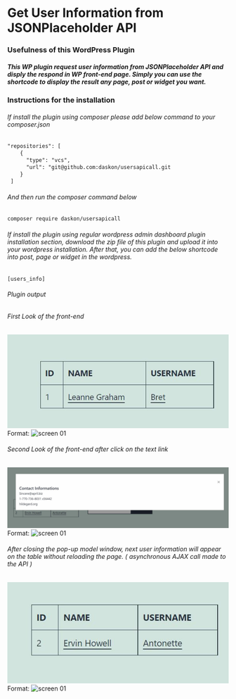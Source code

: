 # Get User Information from JSONPlaceholder API

### Usefulness of this WordPress Plugin

##### This WP plugin request user information from JSONPlaceholder API and disply the respond in WP front-end page. Simply you can use the shortcode to display the result any page, post or widget you want. 

### Instructions for the installation

###### If install the plugin using composer please add below command to your composer.json

    "repositories": [
        { 
          "type": "vcs",
          "url": "git@github.com:daskon/usersapicall.git
        }
     ]
     
###### And then run the composer command below 

    composer require daskon/usersapicall
     
###### If install the plugin using regular wordpress admin dashboard plugin installation section, download the zip file of this plugin and upload it into your wordpress installation. After that, you can add the below shortcode into post, page or widget in the wordpress.

    [users_info]

###### Plugin output 

###### First Look of the front-end
![GitHub Logo](/screen/screen01.jpg)
Format: ![screen 01](url)

###### Second Look of the front-end after click on the text link
![GitHub Logo](/screen/screen02.jpg)
Format: ![screen 01](url)

###### After closing the pop-up model window, next user information will appear on the table without reloading the page. ( asynchronous AJAX call made to the API )
![GitHub Logo](/screen/screen03.jpg)
Format: ![screen 01](url)


